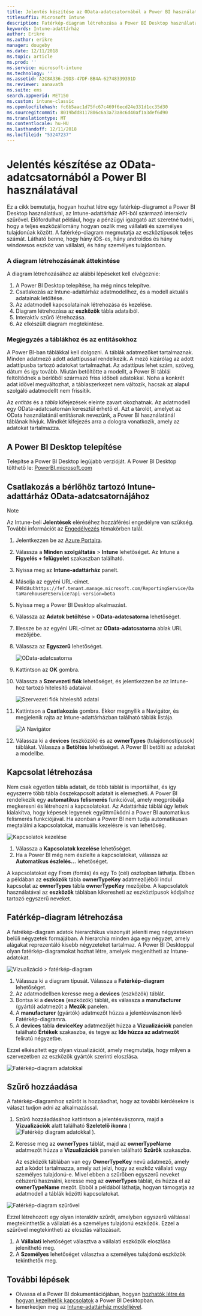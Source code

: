 ```yaml
---
title: Jelentés készítése az OData-adatcsatornából a Power BI használatával
titlesuffix: Microsoft Intune
description: Fatérkép-diagram létrehozása a Power BI Desktop használatával, az Intune-adattárház API-ból származó interaktív szűrővel.
keywords: Intune-adattárház
author: Erikre
ms.author: erikre
manager: dougeby
ms.date: 12/11/2018
ms.topic: article
ms.prod: ''
ms.service: microsoft-intune
ms.technology: ''
ms.assetid: A2C8A336-29D3-47DF-BB4A-62748339391D
ms.reviewer: aanavath
ms.suite: ems
search.appverid: MET150
ms.custom: intune-classic
ms.openlocfilehash: fc6b5aac1d75fc67c469f6ecd24e331d1cc35d30
ms.sourcegitcommit: 8019bdd8117806c6a3a73a8c6d40af1a3def6d90
ms.translationtype: MT
ms.contentlocale: hu-HU
ms.lasthandoff: 12/11/2018
ms.locfileid: "53247237"
---
```

# <a name="create-a-report-from-the-odata-feed-with-power-bi"></a>Jelentés készítése az OData-adatcsatornából a Power BI használatával

Ez a cikk bemutatja, hogyan hozhat létre egy fatérkép-diagramot a Power BI Desktop használatával, az Intune-adattárház API-ból származó interaktív szűrővel. Előfordulhat például, hogy a pénzügyi igazgató azt szeretné tudni, hogy a teljes eszközállomány hogyan oszlik meg vállalati és személyes tulajdonúak között. A fatérkép-diagram megmutatja az eszköztípusok teljes számát. Látható benne, hogy hány iOS-es, hány androidos és hány windowsos eszköz van vállalati, és hány személyes tulajdonban.

### <a name="overview-of-creating-the-chart"></a>A diagram létrehozásának áttekintése

A diagram létrehozásához az alábbi lépéseket kell elvégeznie:
1. A Power BI Desktop telepítése, ha még nincs telepítve.
2. Csatlakozás az Intune-adattárház adatmodellhez, és a modell aktuális adatainak letöltése.
3. Az adatmodell kapcsolatainak létrehozása és kezelése.
4. Diagram létrehozása az **eszközök** tábla adataiból.
5. Interaktív szűrő létrehozása.
6. Az elkészült diagram megtekintése.

### <a name="a-note-about-tables-and-entities"></a>Megjegyzés a táblákhoz és az entitásokhoz

A Power BI-ban táblákkal kell dolgozni. A táblák adatmezőket tartalmaznak. Minden adatmező adott adattípussal rendelkezik. A mező kizárólag az adott adattípusba tartozó adatokat tartalmazhat. Az adattípus lehet szám, szöveg, dátum és így tovább. Miután betöltötte a modellt, a Power BI táblái feltöltődnek a bérlőből származó friss időbeli adatokkal. Noha a konkrét adat idővel megváltozhat, a táblaszerkezet nem változik, hacsak az alapul szolgáló adatmodellt nem frissítik.

Az _entitás_ és a _tábla_ kifejezések eleinte zavart okozhatnak. Az adatmodell egy OData-adatcsatornán keresztül érhető el. Azt a tárolót, amelyet az OData használatánál entitásnak nevezünk, a Power BI használatánál táblának hívjuk. Mindkét kifejezés arra a dologra vonatkozik, amely az adatokat tartalmazza.

## <a name="install-power-bi-desktop"></a>A Power BI Desktop telepítése

Telepítse a Power BI Desktop legújabb verzióját. A Power BI Desktop tölthető le: [PowerBI.microsoft.com](https://powerbi.microsoft.com/desktop)

## <a name="connect-to-the-odata-feed-for-the-intune-data-warehouse-for-your-tenant"></a>Csatlakozás a bérlőhöz tartozó Intune-adattárház OData-adatcsatornájához

> [!Note]  
> Az Intune-beli **Jelentések** eléréséhez hozzáférési engedélyre van szükség. További információt az [Engedélyezés](reports-api-url.md) témakörben talál.

1. Jelentkezzen be az [Azure Portalra](https://portal.azure.com).
2. Válassza a **Minden szolgáltatás** > **Intune** lehetőséget. Az Intune a **Figyelés + felügyelet** szakaszban található.
3. Nyissa meg az **Intune-adattárház** panelt.
4. Másolja az egyéni URL-címet. Például:`https://fef.tenant.manage.microsoft.com/ReportingService/DataWarehouseFEService?api-version=beta`
5. Nyissa meg a Power BI Desktop alkalmazást.
6. Válassza az **Adatok betöltése** > **OData-adatcsatorna** lehetőséget.
7. Illessze be az egyéni URL-címet az **OData-adatcsatorna** ablak URL mezőjébe.
8. Válassza az **Egyszerű** lehetőséget.

    ![OData-adatcsatorna](media/reports-create-01-odatafeed.png)

9. Kattintson az **OK** gombra.
10. Válassza a **Szervezeti fiók** lehetőséget, és jelentkezzen be az Intune-hoz tartozó hitelesítő adataival.

    ![Szervezeti fiók hitelesítő adatai](media/reports-create-02-org-account.png)

11. Kattintson a **Csatlakozás** gombra. Ekkor megnyílik a Navigátor, és megjelenik rajta az Intune-adattárházban található táblák listája.

    ![A Navigátor](media/reports-create-02-loadentities.png)

12. Válassza ki a **devices** (eszközök) és az **ownerTypes** (tulajdonostípusok) táblákat.  Válassza a **Betöltés** lehetőséget. A Power BI betölti az adatokat a modellbe.

## <a name="create-a-relationship"></a>Kapcsolat létrehozása

Nem csak egyetlen tábla adatait, de több táblát is importálhat, és így egyszerre több tábla összekapcsolt adatait is elemezheti.  A Power BI rendelkezik egy **automatikus felismerés** funkcióval, amely megpróbálja megkeresni és létrehozni a kapcsolatokat. Az Adattárház táblái úgy lettek kialakítva, hogy képesek legyenek együttműködni a Power BI automatikus felismerés funkciójával. Ha azonban a Power BI nem tudja automatikusan megtalálni a kapcsolatokat, manuális kezelésre is van lehetőség.

![Kapcsolatok kezelése](media/reports-create-03-managerelationships.png)

1. Válassza a **Kapcsolatok kezelése** lehetőséget.
2. Ha a Power BI még nem észlelte a kapcsolatokat, válassza az **Automatikus észlelés...** lehetőséget.

A kapcsolatokat egy From (forrás) és egy To (cél) oszlopban láthatja. Ebben a példában az **eszközök** tábla **ownerTypeKey** adatmezőjéből indul kapcsolat az **ownerTypes** tábla **ownerTypeKey** mezőjébe. A kapcsolatok használatával az **eszközök** táblában kikeresheti az eszköztípusok kódjaihoz tartozó egyszerű neveket.

## <a name="create-a-treemap-visualization"></a>Fatérkép-diagram létrehozása

A fatrékép-diagram adatok hierarchikus viszonyát jeleníti meg négyzeteken belüli négyzetek formájában. A hierarchia minden ága egy négyzet, amely alágakat reprezentáló kisebb négyzeteket tartalmaz. A Power BI Desktoppal olyan fatérkép-diagramokat hozhat létre, amelyek megjenítheti az Intune-adatokat.

![Vizualizáció > fatérkép-diagram](media/reports-create-03-treemap.png)

1. Válassza ki a diagram típusát. Válassza a **Fatérkép-diagram** lehetőséget.
2. Az adatmodellben keresse meg a **devices** (eszközök) táblát.
3. Bontsa ki a **devices** (eszközök) táblát, és válassza a **manufacturer** (gyártó) adatmezőt a **Mezők** panelen.
4. A **manufacturer** (gyártók) adatmezőt húzza a jelentésvásznon lévő Fatérkép-diagramra.
5. A **devices** tábla **deviceKey** adatmezőjét húzza a **Vizualizációk** panelen található **Értékek** szakaszba, és tegye az **Ide húzza az adatmezőt** feliratú négyzetbe.  

Ezzel elkészített egy olyan vizualizációt, amely megmutatja, hogy milyen a szervezetben az eszközök gyártók szerinti eloszlása.

![Fatérkép-diagram adatokkal](media/reports-create-06-treemapwdata.png)

## <a name="add-a-filter"></a>Szűrő hozzáadása

A fatérkép-diagramhoz szűrőt is hozzáadhat, hogy az további kérdésekre is választ tudjon adni az alkalmazással.


1. Szűrő hozzáadásához kattintson a jelentésvászonra, majd a **Vizualizációk** alatt található **Szeletelő ikonra** ( ![Fatérkép diagram adatokkal](media/reports-create-slicer.png) ).
2. Keresse meg az **ownerTypes** táblát, majd az **ownerTypeName** adatmezőt húzza a **Vizualizációk** panelen található **Szűrők** szakaszba.  

   Az eszközök táblában van egy **OwnerTypeKey** nevű adatmező, amely azt a kódot tartalmazza, amely azt jelzi, hogy az eszköz vállalati vagy személyes tulajdonú-e. Mivel ebben a szűrőben egyszerű neveket célszerű használni, keresse meg az **ownerTypes** táblát, és húzza el az **ownerTypeName** mezőt. Ebből a példából láthatja, hogyan támogatja az adatmodell a táblák közötti kapcsolatokat.

![Fatérkép-diagram szűrővel](media/reports-create-08_ownertype.png)

Ezzel létrehozott egy olyan interaktív szűrőt, amelyben egyszerű váltással megtekinthetők a vállalati és a személyes tulajdonú eszközök. Ezzel a szűrővel megtekintheti az eloszlás változásait.

1. A **Vállalati** lehetőséget választva a vállalati eszközök eloszlása jeleníthető meg.
2. A **Személyes** lehetőséget választva a személyes tulajdonú eszközök tekinthetők meg.

## <a name="next-steps"></a>További lépések

 - Olvassa el a Power BI dokumentációjában, hogyan [hozhatók létre és hogyan kezelhetők kapcsolatok](https://powerbi.microsoft.com/documentation/powerbi-desktop-create-and-manage-relationships/) a Power BI Desktopban.
 - Ismerkedjen meg az [Intune-adattárház modelljével](https://docs.microsoft.com/intune/reports-ref-data-model).

